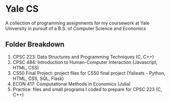 # Yale CS
A collection of programming assignments for my coursework at Yale University in pursuit of a B.S. of Computer Science and Economics

## Folder Breakdown
1. CPSC 223: Data Structures and Programming Techniques (C, C++)
2. CPSC 484: Introduction to Human-Computer Interaction (Javascript, HTML, CSS)
3. CS50 Final Project: project files for CS50 final project (Yalieats - Python, HTML, CSS, SQL, Flask)
4. ECON 417: Computational Methods in Economics (Julia)
5. Practice: files and small programs I coded to prepare for CPSC 223 (C, C++)
